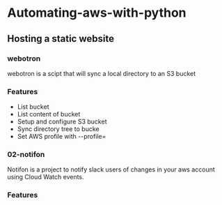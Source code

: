 # Automating-aws-with-python
## Hosting a static website
### webotron
webotron is a scipt that will sync a local directory to an S3 bucket

### Features
* List bucket
* List content of bucket
* Setup and configure S3 bucket
* Sync directory tree to bucke
* Set AWS profile with --profile=<profileName>

### 02-notifon
Notifon is a project to notify slack users of changes in your aws account using Cloud Watch events.
### Features

